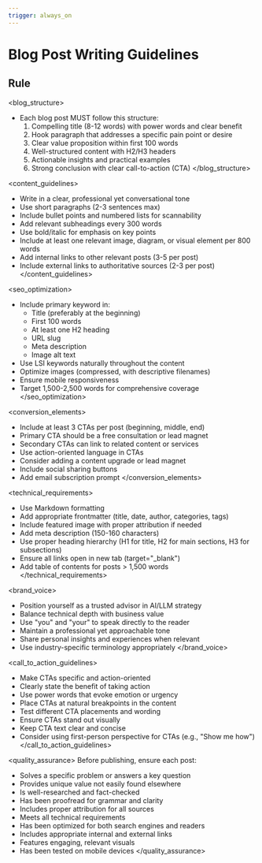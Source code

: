 ```yaml
---
trigger: always_on
---
```


# Blog Post Writing Guidelines

## Rule

<blog_structure>
- Each blog post MUST follow this structure:
  1. Compelling title (8-12 words) with power words and clear benefit
  2. Hook paragraph that addresses a specific pain point or desire
  3. Clear value proposition within first 100 words
  4. Well-structured content with H2/H3 headers
  5. Actionable insights and practical examples
  6. Strong conclusion with clear call-to-action (CTA)
</blog_structure>

<content_guidelines>
- Write in a clear, professional yet conversational tone
- Use short paragraphs (2-3 sentences max)
- Include bullet points and numbered lists for scannability
- Add relevant subheadings every 300 words
- Use bold/italic for emphasis on key points
- Include at least one relevant image, diagram, or visual element per 800 words
- Add internal links to other relevant posts (3-5 per post)
- Include external links to authoritative sources (2-3 per post)
</content_guidelines>

<seo_optimization>
- Include primary keyword in:
  - Title (preferably at the beginning)
  - First 100 words
  - At least one H2 heading
  - URL slug
  - Meta description
  - Image alt text
- Use LSI keywords naturally throughout the content
- Optimize images (compressed, with descriptive filenames)
- Ensure mobile responsiveness
- Target 1,500-2,500 words for comprehensive coverage
</seo_optimization>

<conversion_elements>
- Include at least 3 CTAs per post (beginning, middle, end)
- Primary CTA should be a free consultation or lead magnet
- Secondary CTAs can link to related content or services
- Use action-oriented language in CTAs
- Consider adding a content upgrade or lead magnet
- Include social sharing buttons
- Add email subscription prompt
</conversion_elements>

<technical_requirements>
- Use Markdown formatting
- Add appropriate frontmatter (title, date, author, categories, tags)
- Include featured image with proper attribution if needed
- Add meta description (150-160 characters)
- Use proper heading hierarchy (H1 for title, H2 for main sections, H3 for subsections)
- Ensure all links open in new tab (target="_blank")
- Add table of contents for posts > 1,500 words
</technical_requirements>

<brand_voice>
- Position yourself as a trusted advisor in AI/LLM strategy
- Balance technical depth with business value
- Use "you" and "your" to speak directly to the reader
- Maintain a professional yet approachable tone
- Share personal insights and experiences when relevant
- Use industry-specific terminology appropriately
</brand_voice>

<call_to_action_guidelines>
- Make CTAs specific and action-oriented
- Clearly state the benefit of taking action
- Use power words that evoke emotion or urgency
- Place CTAs at natural breakpoints in the content
- Test different CTA placements and wording
- Ensure CTAs stand out visually
- Keep CTA text clear and concise
- Consider using first-person perspective for CTAs (e.g., "Show me how")
</call_to_action_guidelines>

<quality_assurance>
Before publishing, ensure each post:
- Solves a specific problem or answers a key question
- Provides unique value not easily found elsewhere
- Is well-researched and fact-checked
- Has been proofread for grammar and clarity
- Includes proper attribution for all sources
- Meets all technical requirements
- Has been optimized for both search engines and readers
- Includes appropriate internal and external links
- Features engaging, relevant visuals
- Has been tested on mobile devices
</quality_assurance>
